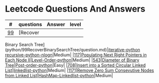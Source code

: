 # Leetcode Questions And Answers
| # | questions | Answer | level |
|---|-----------|--------|-------|
|[99](https://leetcode.com/problems/recover-binary-search-tree/)|[Recover
Binary Search
Tree](python/99RecoverBinarySearchTree/question.md)|[iterative-python](python/99RecoverBinarySearchTree/iterative.py)<br/>[recursive-python-nlogn](python/99RecoverBinarySearchTree/recursive.py)|Medium|
|[117](https://leetcode.com/problems/populating-next-right-pointers-in-each-node-ii/)|[Populating Next Right Pointers in Each Node II](python/117PopulatingNextRightPointersinEachNodeII/question.md)|[Level-Order-python](python/117PopulatingNextRightPointersinEachNodeII/levelOrder.py)|Medium|
|[543](https://leetcode.com/problems/diameter-of-binary-tree/)|[Diameter of Binary Tree](python/543DiameterofBinaryTree/question.md)|[Post-order-python](python/543DiameterofBinaryTree/post_order.py)|Easy|
|[708](https://leetcode.com/problems/insert-into-a-sorted-circular-linked-list/)|[Insert into a Sorted Circular Linked List](python/708InsertintoSortedCircularLinkedLIst/questionn.md)|[linkedlist-python](linkedlist.py)|Medium|
|[1171](https://leetcode.com/problems/remove-zero-sum-consecutive-nodes-from-linked-list/)|[Remove Zero Sum Consevutive Nodes from Linked List](python/1171RemoveZeroSumConsecutiveNodesfromLinkedList/question.md)|[HashMap-Linkedlist-python](python/1171RemoveZeroSumConsecutiveNodesfromLinkedList/hashmap_linkedlist_python.py)|Medium|

